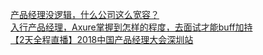   
[产品经理没逻辑，什么公司这么宽容？](http://www.dianyue.me/archives/666/5jp4m9f70ex7wjud/)  
[入行产品经理，Axure掌握到怎样的程度，去面试才能buff加持](http://www.dianyue.me/archives/719/wmqi3ekb5h3gutfz/)  
[【2天全程直播】2018中国产品经理大会深圳站](http://www.dianyue.me/archives/646/8vpvo7udvxqwngis/)